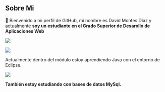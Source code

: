 ## Sobre Mi
👋 Bienvenido a mi perfil de GitHub, mi nombre es David Montes Díaz
y actualmente **soy un estudiante en el Grado Superior de Desarollo de Aplicaciones Web**

![](https://www.qindel.com/wp-content/uploads/2023/04/spring-boot.jpeg)

![](https://images.vexels.com/media/users/3/166401/isolated/lists/b82aa7ac3f736dd78570dd3fa3fa9e24-icono-del-lenguaje-de-programacion-java.png)

Actualmente dentro del módulo estoy aprendiendo Java con el entorno de Eclipse.

![](https://cdn.iconscout.com/icon/free/png-256/free-mysql-3628940-3030165.png)

**También estoy estudiando con bases de datos MySql.**

